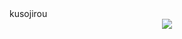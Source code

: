 <!DOCTYPE html>
<html lang="ja">
<head>
      kusojirou
      </head>
      <body>
<center>
<img src="/PinkGreen/test1/raw/4fccc69d80b9f26962d070647775a3534329817c/burori-.gif">     
      </body>
            </html>
